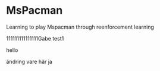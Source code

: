 # MsPacman
Learning to play Mspacman through reenforcement learning


111111111111111Gabe test1


hello 


ändring vare här ja
